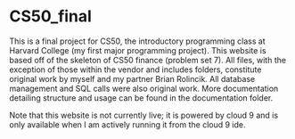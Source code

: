 # CS50_final

This is a final project for CS50, the introductory programming class at Harvard College (my first major programming project). This website is based off of the skeleton of CS50 finance (problem set 7). All files, with the exception of those within the vendor and includes folders, constitute original work by myself and my partner Brian Rolincik. All database management and SQL calls were also original work. More documentation detailing structure and usage can be found in the documentation folder.

Note that this website is not currently live; it is powered by cloud 9 and is only available when I am actively running it from the cloud 9 ide.
